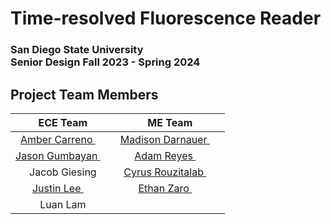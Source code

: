 # Time-resolved Fluorescence Reader

### San Diego State University<br/>Senior Design Fall 2023 - Spring 2024

## Project Team Members

| ECE Team | ME Team |
| :---: | :---: |
| [Amber Carreno <img src="https://www.linkedin.com/favicon.ico" width="16">](https://www.linkedin.com/in/amber-carreno-88ba98220/) | [Madison Darnauer <img src="https://www.linkedin.com/favicon.ico" width="16">](https://www.linkedin.com/in/madisondarnauer/) |
| [Jason Gumbayan <img src="https://www.linkedin.com/favicon.ico" width="16">](https://www.linkedin.com/in/jason-gumbayan/) | [Adam Reyes <img src="https://www.linkedin.com/favicon.ico" width="16">](https://www.linkedin.com/in/adam-reyes-b24877238/) |
| Jacob Giesing | [Cyrus Rouzitalab <img src="https://www.linkedin.com/favicon.ico" width="16">](https://www.linkedin.com/in/cyrusrouzitalab/) |
| [Justin Lee <img src="https://www.linkedin.com/favicon.ico" width="16">](https://www.linkedin.com/in/justinscottlee/) | [Ethan Zaro <img src="https://www.linkedin.com/favicon.ico" width="16">](https://www.linkedin.com/in/zaroethan/) |
| Luan Lam | |
